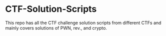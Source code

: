 # CTF-Solution-Scripts
This repo has all the CTF challenge solution scripts from different CTFs and mainly covers solutions of PWN, rev., and crypto.
